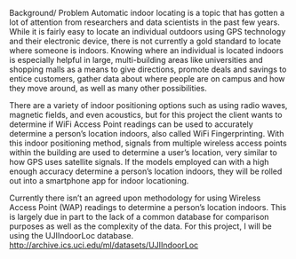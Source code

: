 Background/ Problem 
 Automatic indoor locating is a topic that has gotten a lot of attention from researchers and data scientists in the past few years. While it is fairly easy to locate an individual outdoors using GPS technology and their electronic device, there is not currently a gold standard to locate where someone is indoors. Knowing where an individual is located indoors is especially helpful in large, multi-building areas like universities and shopping malls as a means to give directions, promote deals and savings to entice customers, gather data about where people are on campus and how they move around, as well as many other possibilities. 

There are a variety of indoor positioning options such as using radio waves, magnetic fields, and even acoustics, but for this project the client wants to determine if WiFi Access Point readings can be used to accurately determine a person’s location indoors, also called WiFi Fingerprinting. With this indoor positioning method, signals from multiple wireless access points within the building are used to determine a user’s location, very similar to how GPS uses satellite signals. If the models employed can with a high enough accuracy determine a person’s location indoors, they will be rolled out into a smartphone app for indoor locationing. 

Currently there isn’t an agreed upon methodology for using Wireless Access Point (WAP) readings to determine a person’s location indoors. This is largely due in part to the lack of a common database for comparison purposes as well as the complexity of the data. For this project, I will be using the UJIIndoorLoc database. http://archive.ics.uci.edu/ml/datasets/UJIIndoorLoc 
